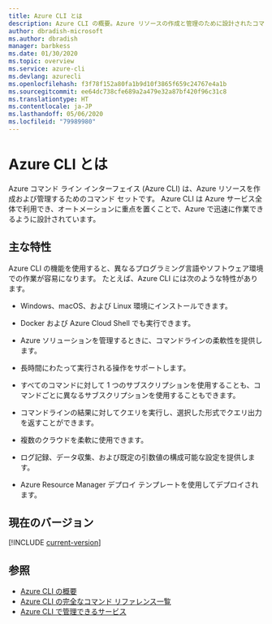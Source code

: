 ```yaml
---
title: Azure CLI とは
description: Azure CLI の概要。Azure リソースの作成と管理のために設計されたコマンド ライン インターフェイス ツールが Windows、macOS、および Linux 環境で利用可能になりました。
author: dbradish-microsoft
ms.author: dbradish
manager: barbkess
ms.date: 01/30/2020
ms.topic: overview
ms.service: azure-cli
ms.devlang: azurecli
ms.openlocfilehash: f3f78f152a80fa1b9d10f3865f659c24767e4a1b
ms.sourcegitcommit: ee64dc738cfe689a2a479e32a87bf420f96c31c8
ms.translationtype: HT
ms.contentlocale: ja-JP
ms.lasthandoff: 05/06/2020
ms.locfileid: "79989980"
---
```

# <a name="what-is-azure-cli"></a>Azure CLI とは

Azure コマンド ライン インターフェイス (Azure CLI) は、Azure リソースを作成および管理するためのコマンド セットです。  Azure CLI は Azure サービス全体で利用でき、オートメーションに重点を置くことで、Azure で迅速に作業できるように設計されています。

## <a name="key-characteristics"></a>主な特性

Azure CLI の機能を使用すると、異なるプログラミング言語やソフトウェア環境での作業が容易になります。  たとえば、Azure CLI には次のような特性があります。

- Windows、macOS、および Linux 環境にインストールできます。

- Docker および Azure Cloud Shell でも実行できます。
- Azure ソリューションを管理するときに、コマンドラインの柔軟性を提供します。
- 長時間にわたって実行される操作をサポートします。
- すべてのコマンドに対して 1 つのサブスクリプションを使用することも、コマンドごとに異なるサブスクリプションを使用することもできます。
- コマンドラインの結果に対してクエリを実行し、選択した形式でクエリ出力を返すことができます。
- 複数のクラウドを柔軟に使用できます。
- ログ記録、データ収集、および既定の引数値の構成可能な設定を提供します。
- Azure Resource Manager デプロイ テンプレートを使用してデプロイされます。

## <a name="current-version"></a>現在のバージョン

[!INCLUDE [current-version](includes/current-version.md)]

## <a name="see-also"></a>参照

- [Azure CLI の概要](get-started-with-azure-cli.md)
- [Azure CLI の完全なコマンド リファレンス一覧](/cli/azure/reference-index)
- [Azure CLI で管理できるサービス](azure-services-the-azure-cli-can-manage.md)
